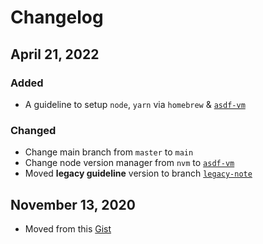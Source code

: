 # Changelog

## April 21, 2022
### Added
- A guideline to setup `node`, `yarn` via `homebrew` & [`asdf-vm`](https://asdf-vm.com/)

### Changed
- Change main branch from `master` to `main`
- Change node version manager from `nvm` to [`asdf-vm`](https://asdf-vm.com/)
- Moved **legacy guideline** version to branch [`legacy-note`](https://github.com/nijicha/install_nodejs_and_yarn_homebrew/tree/legacy-note)

## November 13, 2020
- Moved from this [Gist](https://gist.github.com/nijicha/e5615548181676873118df79953cb709)

